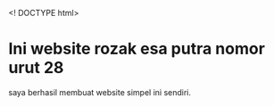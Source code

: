 <! DOCTYPE html>
<html>
  <head>
      <meta charset="utf-8">
      <title>rozak-tpa-28</title>
  </head>
<body>
<h1> Ini website rozak esa putra nomor urut 28</h1>
<p> saya berhasil membuat website simpel ini sendiri. </p>
</body>
</html>
